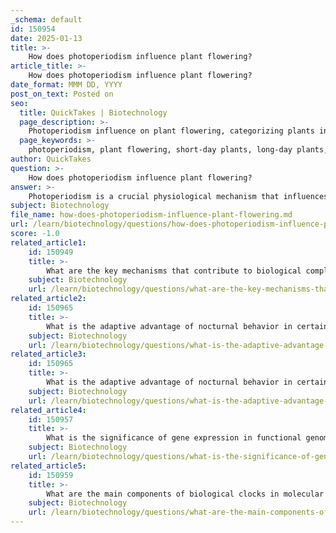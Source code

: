 ```yaml
---
_schema: default
id: 150954
date: 2025-01-13
title: >-
    How does photoperiodism influence plant flowering?
article_title: >-
    How does photoperiodism influence plant flowering?
date_format: MMM DD, YYYY
post_on_text: Posted on
seo:
  title: QuickTakes | Biotechnology
  page_description: >-
    Photoperiodism influence on plant flowering, categorizing plants into short-day, long-day, and day-neutral types, highlighting the role of photoreceptors and hormonal responses in optimizing reproductive cycles according to seasonal light conditions.
  page_keywords: >-
    photoperiodism, plant flowering, short-day plants, long-day plants, day-neutral plants, reproductive cycles, light availability, phytochromes, cryptochromes, florigen, hormonal responses, environmental factors, seed germination, vegetative growth, adaptation, seasonal changes, reproductive success
author: QuickTakes
question: >-
    How does photoperiodism influence plant flowering?
answer: >-
    Photoperiodism is a crucial physiological mechanism that influences plant flowering by allowing plants to respond to the length of day and night. This adaptation is essential for timing reproductive cycles in accordance with seasonal changes in light availability, which is vital for the successful reproduction and survival of plant species.\n\nPlants can be categorized into three main types based on their photoperiodic responses:\n\n1. **Short-day plants**: These plants flower when the length of daylight is shorter than a critical threshold. They typically bloom in late summer or fall when days are shorter, which aligns with their reproductive cycle.\n\n2. **Long-day plants**: In contrast, long-day plants require longer daylight periods to initiate flowering. They usually flower in late spring or early summer when the days are longer.\n\n3. **Day-neutral plants**: These plants do not rely on day length for flowering and can bloom regardless of the photoperiod, often influenced more by other environmental factors such as temperature.\n\nThe mechanism behind photoperiodism involves the perception of light through specialized photoreceptors, such as phytochromes and cryptochromes, which detect changes in light quality and duration. These receptors trigger a cascade of hormonal and genetic responses that lead to flowering. For instance, the hormone florigen is produced in response to the appropriate photoperiod and is transported to the shoot apical meristem, where it promotes flowering.\n\nAdditionally, photoperiodism is not only critical for flowering but also plays a role in other processes such as seed germination and vegetative growth. The synchronization of flowering with environmental conditions ensures that plants can maximize their reproductive success by aligning their life cycles with favorable conditions for pollination and seed dispersal.\n\nIn summary, photoperiodism is a vital adaptive mechanism that allows plants to optimize their flowering times in response to seasonal changes in light, thereby enhancing their reproductive success and survival in varying environmental conditions.
subject: Biotechnology
file_name: how-does-photoperiodism-influence-plant-flowering.md
url: /learn/biotechnology/questions/how-does-photoperiodism-influence-plant-flowering
score: -1.0
related_article1:
    id: 150949
    title: >-
        What are the key mechanisms that contribute to biological complexity?
    subject: Biotechnology
    url: /learn/biotechnology/questions/what-are-the-key-mechanisms-that-contribute-to-biological-complexity
related_article2:
    id: 150965
    title: >-
        What is the adaptive advantage of nocturnal behavior in certain species?
    subject: Biotechnology
    url: /learn/biotechnology/questions/what-is-the-adaptive-advantage-of-nocturnal-behavior-in-certain-species
related_article3:
    id: 150965
    title: >-
        What is the adaptive advantage of nocturnal behavior in certain species?
    subject: Biotechnology
    url: /learn/biotechnology/questions/what-is-the-adaptive-advantage-of-nocturnal-behavior-in-certain-species
related_article4:
    id: 150957
    title: >-
        What is the significance of gene expression in functional genomics?
    subject: Biotechnology
    url: /learn/biotechnology/questions/what-is-the-significance-of-gene-expression-in-functional-genomics
related_article5:
    id: 150959
    title: >-
        What are the main components of biological clocks in molecular oscillators?
    subject: Biotechnology
    url: /learn/biotechnology/questions/what-are-the-main-components-of-biological-clocks-in-molecular-oscillators
---
```


&nbsp;